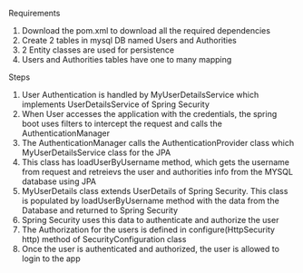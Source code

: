 Requirements

1. Download the pom.xml to download all the required dependencies
2. Create 2 tables in mysql DB named Users and Authorities
3. 2 Entity classes are used for persistence
4. Users and Authorities tables have one to many mapping

Steps

1. User Authentication is handled by MyUserDetailsService which implements UserDetailsService of Spring Security
2. When User accesses the application with the credentials, the spring boot uses filters to intercept the request and calls the AuthenticationManager
3. The AuthenticationManager calls the AuthenticationProvider class which MyUserDetailsService class for the JPA
3. This class has loadUserByUsername method, which gets the username from request and retreievs the user and authorities info from the MYSQL database using JPA
4. MyUserDetails class extends UserDetails of Spring Security. This class is populated by loadUserByUsername method with the data from the Database and returned to Spring Security
5. Spring Security uses this data to authenticate and authorize the user
6. The Authorization for the users is defined in configure(HttpSecurity http) method of SecurityConfiguration class
7. Once the user is authenticated and authorized, the user is allowed to login to the app
